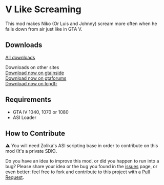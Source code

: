 # V Like Screaming
This mod makes Niko (Or Luis and Johnny) scream more often when he falls down from air just like in GTA V.

## Downloads
[All downloads](https://github.com/ClonkAndre/VLikeScreaming/releases)  

Downloads on other sites  
[Download now on gtainside](https://www.gtainside.com/gta4/mods/174982-v-like-screaming/)  
[Download now on gtaforums](https://gtaforums.com/topic/980257-v-like-screaming/)  
[Download now on lcpdfr](https://www.lcpdfr.com/downloads/gta4mods/scripts/38345-v-like-screaming/)

## Requirements
- GTA IV 1040, 1070 or 1080  
- ASI Loader

## How to Contribute
⚠ You will need Zolika's ASI scripting base in order to contribute on this mod (It's a private SDK).  
  
Do you have an idea to improve this mod, or did you happen to run into a bug? Please share your idea or the bug you found in the [issues](https://github.com/ClonkAndre/VLikeScreaming/issues) page, or even better: feel free to fork and contribute to this project with a [Pull Request](https://github.com/ClonkAndre/VLikeScreaming/pulls).

